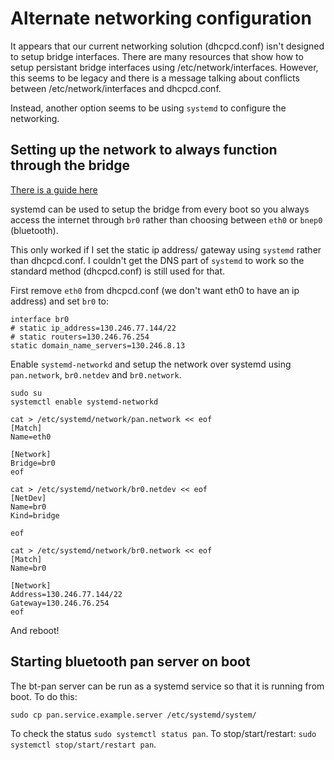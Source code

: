 # Alternate networking configuration

It appears that our current networking solution (dhcpcd.conf) isn't designed to setup bridge interfaces.
There are many resources that show how to setup persistant bridge interfaces using /etc/network/interfaces. However, this seems to be legacy and there is a message talking about conflicts between /etc/network/interfaces and dhcpcd.conf.

Instead, another option seems to be using `systemd` to configure the networking.

## Setting up the network to always function through the bridge

[There is a guide here](https://major.io/2015/03/26/creating-a-bridge-for-virtual-machines-using-systemd-networkd)

systemd can be used to setup the bridge from every boot so you always access the internet through `br0` rather than choosing between `eth0` or `bnep0` (bluetooth).

This only worked if I set the static ip address/ gateway using `systemd` rather than dhcpcd.conf. I couldn't get the DNS part of `systemd` to work so the standard method (dhcpcd.conf) is still used for that.

First remove `eth0` from dhcpcd.conf (we don't want eth0 to have an ip address) and set `br0` to:

```
interface br0
# static ip_address=130.246.77.144/22
# static routers=130.246.76.254
static domain_name_servers=130.246.8.13
```

Enable `systemd-networkd` and setup the network over systemd using `pan.network`, `br0.netdev` and `br0.network`.

```
sudo su
systemctl enable systemd-networkd

cat > /etc/systemd/network/pan.network << eof
[Match]
Name=eth0

[Network]
Bridge=br0
eof

cat > /etc/systemd/network/br0.netdev << eof
[NetDev]
Name=br0
Kind=bridge

eof

cat > /etc/systemd/network/br0.network << eof
[Match]
Name=br0

[Network]
Address=130.246.77.144/22
Gateway=130.246.76.254
eof
```
And reboot!

## Starting bluetooth pan server on boot
The bt-pan server can be run as a systemd service so that it is running from boot. To do this:
```
sudo cp pan.service.example.server /etc/systemd/system/
```
To check the status `sudo systemctl status pan`. To stop/start/restart: `sudo systemctl stop/start/restart pan`.
